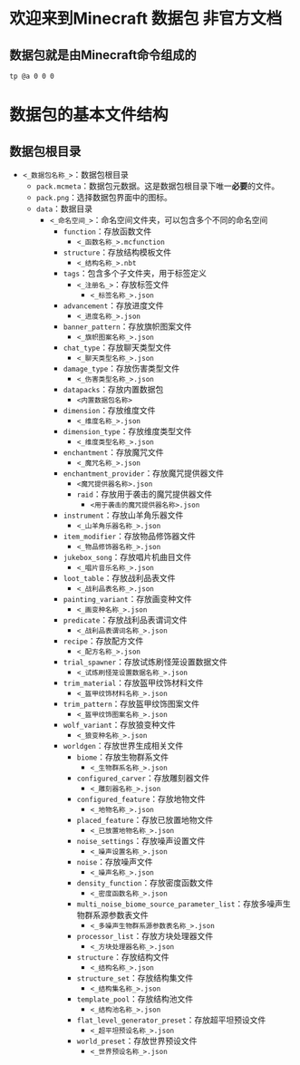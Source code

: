 # 欢迎来到Minecraft 数据包 非官方文档

## 数据包就是由Minecraft命令组成的
```mcfunction
tp @a 0 0 0 
```
# 数据包的基本文件结构

数据包根目录
---
* `<_数据包名称_>`：数据包根目录
    * `pack.mcmeta`：数据包元数据。这是数据包根目录下唯一**必要**的文件。
    * `pack.png`：选择数据包界面中的图标。
    * `data`：数据目录
        * `<_命名空间_>`：命名空间文件夹，可以包含多个不同的命名空间
            * `function`：存放函数文件
                * `<_函数名称_>.mcfunction`
            * `structure`：存放结构模板文件
                * `<_结构名称_>.nbt`
            * `tags`：包含多个子文件夹，用于标签定义
                * `<_注册名_>`：存放标签文件
                    * `<_标签名称_>.json`
            * `advancement`：存放进度文件
                * `<_进度名称_>.json`
            * `banner_pattern`：存放旗帜图案文件
                * `<_旗帜图案名称_>.json`
            * `chat_type`：存放聊天类型文件
                * `<_聊天类型名称_>.json`
            * `damage_type`：存放伤害类型文件
                * `<_伤害类型名称_>.json`
            * `datapacks`：存放内置数据包
                * `<内置数据包名称>`
            * `dimension`：存放维度文件
                * `<_维度名称_>.json`
            * `dimension_type`：存放维度类型文件
                * `<_维度类型名称_>.json`
            * `enchantment`：存放魔咒文件
                * `<_魔咒名称_>.json`
            * `enchantment_provider`：存放魔咒提供器文件
                * `<魔咒提供器名称>.json`
                * `raid`：存放用于袭击的魔咒提供器文件
                    * `<用于袭击的魔咒提供器名称>.json`
            * `instrument`：存放山羊角乐器文件
                * `<_山羊角乐器名称_>.json`
            * `item_modifier`：存放物品修饰器文件
                * `<_物品修饰器名称_>.json`
            * `jukebox_song`：存放唱片机曲目文件
                * `<_唱片音乐名称_>.json`
            * `loot_table`：存放战利品表文件
                * `<_战利品表名称_>.json`
            * `painting_variant`：存放画变种文件
                * `<_画变种名称_>.json`
            * `predicate`：存放战利品表谓词文件
                * `<_战利品表谓词名称_>.json`
            * `recipe`：存放配方文件
                * `<_配方名称_>.json`
            * `trial_spawner`：存放试炼刷怪笼设置数据文件
                * `<_试炼刷怪笼设置数据名称_>.json`
            * `trim_material`：存放盔甲纹饰材料文件
                * `<_盔甲纹饰材料名称_>.json`
            * `trim_pattern`：存放盔甲纹饰图案文件
                * `<_盔甲纹饰图案名称_>.json`
            * `wolf_variant`：存放狼变种文件
                * `<_狼变种名称_>.json`
            * `worldgen`：存放世界生成相关文件
                * `biome`：存放生物群系文件
                    * `<_生物群系名称_>.json`
                * `configured_carver`：存放雕刻器文件
                    * `<_雕刻器名称_>.json`
                * `configured_feature`：存放地物文件
                    * `<_地物名称_>.json`
                * `placed_feature`：存放已放置地物文件
                    * `<_已放置地物名称_>.json`
                * `noise_settings`：存放噪声设置文件
                    * `<_噪声设置名称_>.json`
                * `noise`：存放噪声文件
                    * `<_噪声名称_>.json`
                * `density_function`：存放密度函数文件
                    * `<_密度函数名称_>.json`
                * `multi_noise_biome_source_parameter_list`：存放多噪声生物群系源参数表文件
                    * `<_多噪声生物群系源参数表名称_>.json`
                * `processor_list`：存放方块处理器文件
                    * `<_方块处理器名称_>.json`
                * `structure`：存放结构文件
                    * `<_结构名称_>.json`
                * `structure_set`：存放结构集文件
                    * `<_结构集名称_>.json`
                * `template_pool`：存放结构池文件
                    * `<_结构池名称_>.json`
                * `flat_level_generator_preset`：存放超平坦预设文件
                    * `<_超平坦预设名称_>.json`
                * `world_preset`：存放世界预设文件
                    * `<_世界预设名称_>.json`